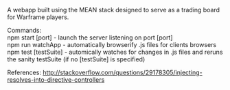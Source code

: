 A webapp built using the MEAN stack designed to serve as a trading board for
Warframe players.   

Commands:   
npm start [port] - launch the server listening on port [port]    
npm run watchApp - automatically browserify .js files for clients browsers    
npm test [testSuite] - automically watches for changes in .js files and reruns the sanity testSuite (if no [testSuite] is specified)


References:
http://stackoverflow.com/questions/29178305/injecting-resolves-into-directive-controllers
